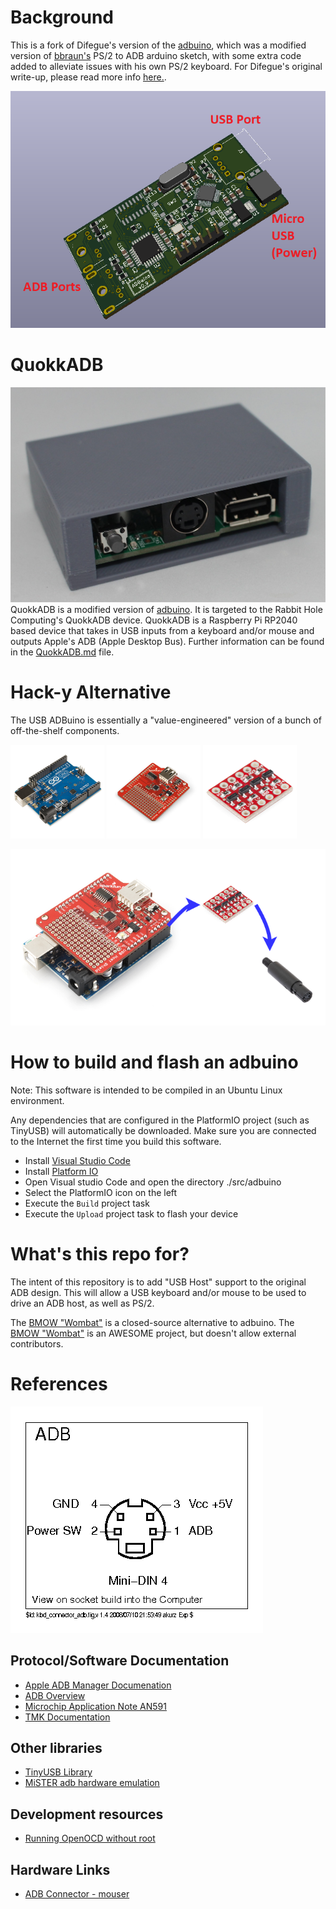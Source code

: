 # Background

This is a fork of Difegue's version of the [adbuino](https://github.com/Difegue/Chaotic-Realm), which was a modified version of [bbraun's](http://synack.net/svn/adbduino/) PS/2 to ADB arduino sketch, with some extra code added to alleviate issues with his own PS/2 keyboard.  For Difegue's original write-up, please read more info [here.](https://tvc-16.science/adbuino-ps2.html).

![ADBuino picture](images/adbuino_0p9.png)

# QuokkADB
![QuokkADB picture](images/quokkadb-in-case.jpg)
QuokkADB is a modified version of [adbuino](https://github.com/akuker/adbuino). It is targeted to the Rabbit Hole Computing's QuokkADB device. QuokkADB is a Raspberry Pi RP2040 based device that takes in USB inputs from a keyboard and/or mouse and outputs Apple's ADB (Apple Desktop Bus).  Further information can be found in the [QuokkADB.md](QuokkADB.md) file. 

# Hack-y Alternative
The USB ADBuino is essentially a "value-engineered" version of a bunch of off-the-shelf components. 

<a href="https://www.sparkfun.com/products/11021"><img src="images/arduino_uno.jpg" width="150"/></a> <a href="https://www.sparkfun.com/products/9947"><img src="images/host_shield.jpg" width="150"/></a> 
<a href="https://www.sparkfun.com/products/12009"><img src="images/logic_level_converter.jpg" width="150"/></a>

<img src="images/hacky_adbuino.png" width="600"/>

# How to build and flash an adbuino

Note: This software is intended to be compiled in an Ubuntu Linux environment.

Any dependencies that are configured in the PlatformIO project (such as TinyUSB) will automatically be downloaded. Make sure you are connected to the Internet the first time you build this software.

- Install [Visual Studio Code](https://code.visualstudio.com/)
- Install [Platform IO](https://platformio.org/install)
- Open Visual studio Code and open the directory ./src/adbuino
- Select the PlatformIO icon on the left
- Execute the `Build` project task
- Execute the `Upload` project task to flash your device

# What's this repo for?

The intent of this repository is to add "USB Host" support to the original ADB design. This will allow a USB keyboard and/or mouse to be used to drive an ADB host, as well as PS/2. 

The [BMOW "Wombat"](https://www.bigmessowires.com/usb-wombat/) is a closed-source alternative to adbuino. The [BMOW "Wombat"](https://www.bigmessowires.com/usb-wombat/) is an AWESOME project, but doesn't allow external contributors. 

# References
![ADB Pinout](images/adb_pinout.png)

## Protocol/Software Documentation
- [Apple ADB Manager Documenation](https://developer.apple.com/library/archive/documentation/mac/pdf/Devices/ADB_Manager.pdf)
- [ADB Overview](https://www.lopaciuk.eu/2021/03/26/apple-adb-protocol.html)
- [Microchip Application Note AN591](http://www.t-es-t.hu/download/microchip/an591b.pdf)
- [TMK Documentation](https://github.com/tmk/tmk_keyboard/wiki/Apple-Desktop-Bus)

## Other libraries
- [TinyUSB Library](https://github.com/raspberrypi/tinyusb)
- [MiSTER adb hardware emulation](https://github.com/mist-devel/plus_too/blob/master/adb.v)

## Development resources
- [Running OpenOCD without root](https://forgge.github.io/theCore/guides/running-openocd-without-sudo.html)

## Hardware Links
- [ADB Connector - mouser](https://www.mouser.com/ProductDetail/TE-Connectivity/5749181-1?qs=XlZqES4cpWbRcAMR%2FcJqkQ%3D%3D)
